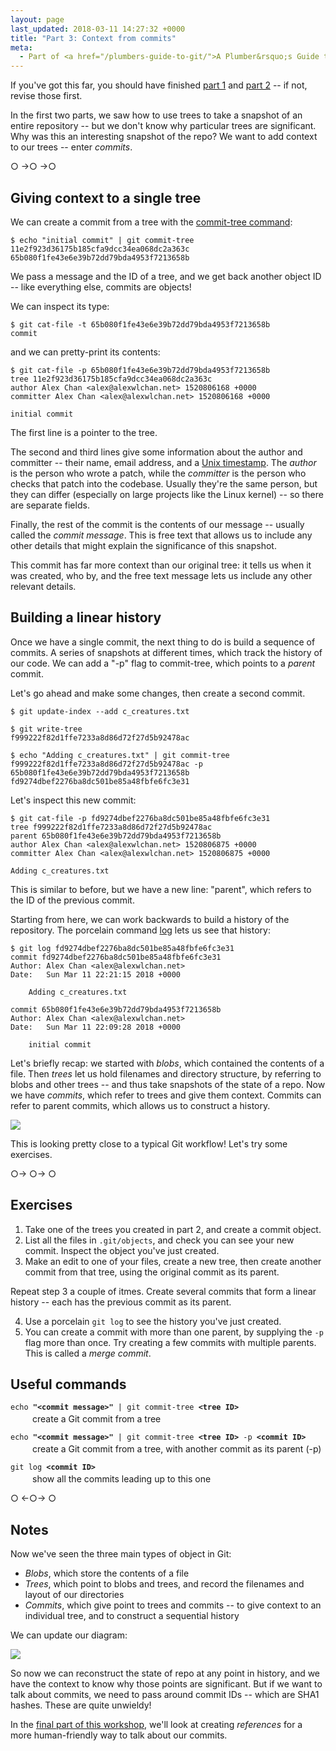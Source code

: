 ```yaml
---
layout: page
last_updated: 2018-03-11 14:27:32 +0000
title: "Part 3: Context from commits"
meta:
  - Part of <a href="/plumbers-guide-to-git/">A Plumber&rsquo;s Guide to Git</a>
---
```


If you've got this far, you should have finished [part 1][part 1] and [part 2] -- if not, revise those first.

In the first two parts, we saw how to use trees to take a snapshot of an entire repository -- but we don't know why particular trees are significant.
Why was this an interesting snapshot of the repo?
We want to add context to our trees -- enter *commits*.

[part 1]: /plumbers-guide-to-git/1-the-git-object-store/
[part 2]: /plumbers-guide-to-git/2-blobs-and-trees/

<div class="post__separator" aria-hidden="true">&#9675; &#8594;&#9675; &#8594;&#9675;</div>

## Giving context to a single tree

We can create a commit from a tree with the [commit-tree command][git-commit-tree]:

```console
$ echo "initial commit" | git commit-tree 11e2f923d36175b185cfa9dcc34ea068dc2a363c
65b080f1fe43e6e39b72dd79bda4953f7213658b
```

We pass a message and the ID of a tree, and we get back another object ID -- like everything else, commits are objects!

We can inspect its type:

```console
$ git cat-file -t 65b080f1fe43e6e39b72dd79bda4953f7213658b
commit
```

and we can pretty-print its contents:

```console
$ git cat-file -p 65b080f1fe43e6e39b72dd79bda4953f7213658b
tree 11e2f923d36175b185cfa9dcc34ea068dc2a363c
author Alex Chan <alex@alexwlchan.net> 1520806168 +0000
committer Alex Chan <alex@alexwlchan.net> 1520806168 +0000

initial commit
```

The first line is a pointer to the tree.

The second and third lines give some information about the author and committer -- their name, email address, and a [Unix timestamp][timestamp].
The *author* is the person who wrote a patch, while the *committer* is the person who checks that patch into the codebase.
Usually they're the same person, but they can differ (especially on large projects like the Linux kernel) -- so there are separate fields.

Finally, the rest of the commit is the contents of our message -- usually called the *commit message*.
This is free text that allows us to include any other details that might explain the significance of this snapshot.

This commit has far more context than our original tree: it tells us when it was created, who by, and the free text message lets us include any other relevant details.

[git-commit-tree]: https://www.git-scm.com/docs/git-commit-tree
[timestamp]: https://en.wikipedia.org/wiki/Unix_time

## Building a linear history

Once we have a single commit, the next thing to do is build a sequence of commits.
A series of snapshots at different times, which track the history of our code.
We can add a "-p" flag to commit-tree, which points to a *parent* commit.

Let's go ahead and make some changes, then create a second commit.

```console
$ git update-index --add c_creatures.txt

$ git write-tree
f999222f82d1ffe7233a8d86d72f27d5b92478ac

$ echo "Adding c_creatures.txt" | git commit-tree f999222f82d1ffe7233a8d86d72f27d5b92478ac -p 65b080f1fe43e6e39b72dd79bda4953f7213658b
fd9274dbef2276ba8dc501be85a48fbfe6fc3e31
```

Let's inspect this new commit:

```console
$ git cat-file -p fd9274dbef2276ba8dc501be85a48fbfe6fc3e31
tree f999222f82d1ffe7233a8d86d72f27d5b92478ac
parent 65b080f1fe43e6e39b72dd79bda4953f7213658b
author Alex Chan <alex@alexwlchan.net> 1520806875 +0000
committer Alex Chan <alex@alexwlchan.net> 1520806875 +0000

Adding c_creatures.txt
```

This is similar to before, but we have a new line: "parent", which refers to the ID of the previous commit.

Starting from here, we can work backwards to build a history of the repository.
The porcelain command [log][git-log] lets us see that history:

```console
$ git log fd9274dbef2276ba8dc501be85a48fbfe6fc3e31
commit fd9274dbef2276ba8dc501be85a48fbfe6fc3e31
Author: Alex Chan <alex@alexwlchan.net>
Date:   Sun Mar 11 22:21:15 2018 +0000

    Adding c_creatures.txt

commit 65b080f1fe43e6e39b72dd79bda4953f7213658b
Author: Alex Chan <alex@alexwlchan.net>
Date:   Sun Mar 11 22:09:28 2018 +0000

    initial commit

```

Let's briefly recap: we started with *blobs*, which contained the contents of a file.
Then *trees* let us hold filenames and directory structure, by referring to blobs and other trees -- and thus take snapshots of the state of a repo.
Now we have *commits*, which refer to trees and give them context.
Commits can refer to parent commits, which allows us to construct a history.

![](/plumbers-guide-to-git/blob_tree_commit_example.png)

This is looking pretty close to a typical Git workflow!
Let's try some exercises.

[git-log]: https://www.git-scm.com/docs/git-log

<div class="post__separator" aria-hidden="true">&#9675;&#8594; &#9675;&#8594; &#9675;</div>

## Exercises

1.  Take one of the trees you created in part 2, and create a commit object.
2.  List all the files in `.git/objects`, and check you can see your new commit.
    Inspect the object you've just created.
3.  Make an edit to one of your files, create a new tree, then create another commit from that tree, using the original commit as its parent.

Repeat step 3 a couple of itmes.
Create several commits that form a linear history -- each has the previous commit as its parent.

<ol start="4">
  <li>
    Use a porcelain <code>git log</code> to see the history you've just created.
  </li>
  <li>
    You can create a commit with more than one parent, by supplying the <code>-p</code> flag more than once.
    Try creating a few commits with multiple parents.
    This is called a <em>merge commit</em>.
  </li>
</ol>

## Useful commands

<style>
  .command {
    margin-bottom: 1em;
  }

  .command__description {
    margin-top: 3px;
    margin-left: 2.5em;
  }
</style>

<div class="command">
  <div class="command__code">
    <code>echo <strong>"&lt;commit message&gt;"</strong> | git commit-tree <strong>&lt;tree ID&gt;</strong></code>
  </div>
  <div class="command__description">
    create a Git commit from a tree
  </div>
</div>

<div class="command">
  <div class="command__code">
    <code>echo <strong>"&lt;commit message&gt;"</strong> | git commit-tree <strong>&lt;tree ID&gt;</strong> -p <strong>&lt;commit ID&gt;</strong></code>
  </div>
  <div class="command__description">
    create a Git commit from a tree, with another commit as its parent (-p)
  </div>
</div>

<div class="command">
  <div class="command__code">
    <code>git log <strong>&lt;commit ID&gt;</strong></code>
  </div>
  <div class="command__description">
    show all the commits leading up to this one
  </div>
</div>

<div class="post__separator" aria-hidden="true">&#9675; &#8592;&#9675;&#8594; &#9675;</div>

## Notes

Now we've seen the three main types of object in Git:

-   *Blobs*, which store the contents of a file
-   *Trees*, which point to blobs and trees, and record the filenames and layout of our directories
-   *Commits*, which give point to trees and commits -- to give context to an individual tree, and to construct a sequential history

We can update our diagram:

![](/plumbers-guide-to-git/blob_tree_commit.png)

So now we can reconstruct the state of repo at any point in history, and we have the context to know why those points are significant.
But if we want to talk about commits, we need to pass around commit IDs -- which are SHA1 hashes.
These are quite unwieldy!

In the [final part of this workshop][part 4], we'll look at creating *references* for a more human-friendly way to talk about our commits.

[part 4]: /plumbers-guide-to-git/4-refs-and-branches/
